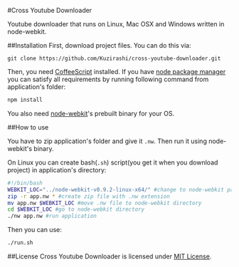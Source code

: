 #Cross Youtube Downloader

Youtube downloader that runs on Linux, Mac OSX and Windows written in node-webkit.

##Installation
First, download project files. You can do this via:
~~~~ git
git clone https://github.com/Kuzirashi/cross-youtube-downloader.git
~~~~
Then, you need [CoffeeScript](https://github.com/jashkenas/coffee-script) installed. If you have [node package manager](https://github.com/npm/npm) you can satisfy all requirements by running following command from application's folder:
~~~~ bash
npm install
~~~~
You also need [node-webkit](https://github.com/rogerwang/node-webkit)'s prebuilt binary for your OS.

##How to use

You have to zip application's folder and give it `.nw`. Then run it using node-webkit's binary.

On Linux you can create bash(`.sh`) script(you get it when you download project) in application's directory:
~~~~ bash
#!/bin/bash
WEBKIT_LOC="../node-webkit-v0.9.2-linux-x64/" #change to node-webkit path
zip -r app.nw * #create zip file with .nw extension
mv app.nw $WEBKIT_LOC #move .nw file to node-webkit directory
cd $WEBKIT_LOC #go to node-webkit directory
./nw app.nw #run application
~~~~

Then you can use:
~~~~ bash
./run.sh
~~~~

##License
Cross Youtube Downloader is licensed under [MIT License](https://github.com/Kuzirashi/cross-youtube-downloader/blob/master/LICENSE).